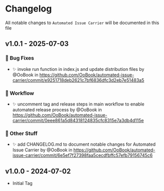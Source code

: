 # Changelog

All notable changes to `Automated Issue Carrier` will be documented in this file

## v1.0.1 - 2025-07-03

### :wrench: Bug Fixes

- :sparkles: invoke run function in index.js and update distribution files by @OoBook in https://github.com/OoBook/automated-issue-carrier/commit/e9251718deb2621c7bf6836dfc3d2eb7e51483a5

### :green_heart: Workflow

- :sparkles: uncomment tag and release steps in main workflow to enable automated release process by @OoBook in https://github.com/OoBook/automated-issue-carrier/commit/0eee861a5d84318124835cfc8315e7a3db4d115e

### :beers: Other Stuff

- :sparkles: add CHANGELOG.md to document notable changes for Automated Issue Carrier by @OoBook in https://github.com/OoBook/automated-issue-carrier/commit/6e5ef7f27398faa5cecdfbffc57efb79156745c6

## v1.0.0 - 2024-07-02

- Initial Tag
